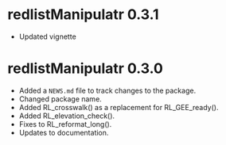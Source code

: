 # redlistManipulatr 0.3.1

* Updated vignette

# redlistManipulatr 0.3.0

* Added a `NEWS.md` file to track changes to the package.
* Changed package name.
* Added RL_crosswalk() as a replacement for RL_GEE_ready().
* Added RL_elevation_check().
* Fixes to RL_reformat_long().
* Updates to documentation.
